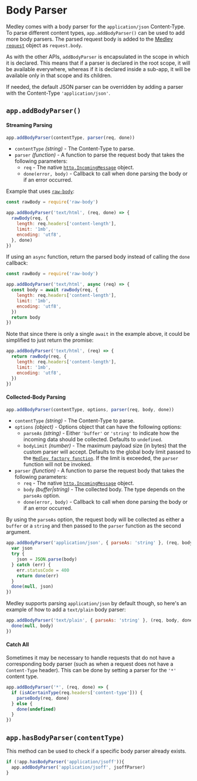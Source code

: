 # Body Parser

Medley comes with a body parser for the `application/json` Content-Type. To parse different content types, `app.addBodyParser()` can be used to add more body parsers. The parsed request body is added to the [Medley `request`](Request.md) object as `request.body`.

As with the other APIs, `addBodyParser` is encapsulated in the scope in which it is declared. This means that if a parser is declared in the root scope, it will be available everywhere, whereas if it is declared inside a sub-app, it will be available only in that scope and its children.

If needed, the default JSON parser can be overridden by adding a parser with the Content-Type `'application/json'`.

## `app.addBodyParser()`

#### Streaming Parsing

```js
app.addBodyParser(contentType, parser(req, done))
```

+ `contentType` *(string)* - The Content-Type to parse.
+ `parser` *(function)* - A function to parse the request body that takes the following parameters:
  + `req` - The native [`http.IncomingMessage`][http.IncomingMessage] object.
  + `done(error, body)` - Callback to call when done parsing the body or if an error occurred.

Example that uses [`raw-body`](https://github.com/stream-utils/raw-body):

```js
const rawBody = require('raw-body')

app.addBodyParser('text/html', (req, done) => {
  rawBody(req, {
    length: req.headers['content-length'],
    limit: '1mb',
    encoding: 'utf8',
  }, done)
})
```

If using an `async` function, return the parsed body instead of calling the `done` callback:

```js
const rawBody = require('raw-body')

app.addBodyParser('text/html', async (req) => {
  const body = await rawBody(req, {
    length: req.headers['content-length'],
    limit: '1mb',
    encoding: 'utf8',
  })
  return body
})
```

Note that since there is only a single `await` in the example above,
it could be simplified to just return the promise:

```js
app.addBodyParser('text/html', (req) => {
  return rawBody(req, {
    length: req.headers['content-length'],
    limit: '1mb',
    encoding: 'utf8',
  })
})
```

#### Collected-Body Parsing

```js
app.addBodyParser(contentType, options, parser(req, body, done))
```

+ `contentType` *(string)* - The Content-Type to parse.
+ `options` *(object)* - Options object that can have the following options:
  + `parseAs` *(string)* - Either `'buffer'` or `'string'` to indicate how the incoming data should be collected. Defaults to `undefined`.
  + `bodyLimit` *(number)* - The maximum payload size (in bytes) that the custom parser will accept. Defaults to the global body limit passed to the [`Medley factory function`](Factory.md#bodylimit). If the limit is exceeded, the `parser` function will not be invoked.
+ `parser` *(function)* - A function to parse the request body that takes the following parameters:
  + `req` - The native [`http.IncomingMessage`][http.IncomingMessage] object.
  + `body` *(buffer|string)* - The collected body. The type depends on the `parseAs` option.
  + `done(error, body)` - Callback to call when done parsing the body or if an error occurred.

By using the `parseAs` option, the request body will be collected as either a `buffer`
or a `string` and then passed to the `parser` function as the second argument.

```js
app.addBodyParser('application/json', { parseAs: 'string' }, (req, body, done) => {
  var json
  try {
    json = JSON.parse(body)
  } catch (err) {
    err.statusCode = 400
    return done(err)
  }
  done(null, json)
})
```

Medley supports parsing `application/json` by default though, so here's an
example of how to add a `text/plain` body parser:

```js
app.addBodyParser('text/plain', { parseAs: 'string' }, (req, body, done) => {
  done(null, body)
})
```

#### Catch All

Sometimes it may be necessary to handle requests that do not have a corresponding
body parser (such as when a request does not have a `Content-Type` header). This
can be done by setting a parser for the `'*'` content type.

```js
app.addBodyParser('*', (req, done) => {
  if (isACertainType(req.headers['content-type'])) {
    parseBody(req, done)
  } else {
    done(undefined)
  }
})
```

## `app.hasBodyParser(contentType)`

This method can be used to check if a specific body parser already exists.

```js
if (!app.hasBodyParser('application/jsoff')){
  app.addBodyParser('application/jsoff', jsoffParser)
}
```

[http.IncomingMessage]: https://nodejs.org/dist/latest/docs/api/http.html#http_class_http_incomingmessage
